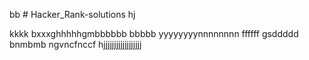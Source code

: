 bb # Hacker_Rank-solutions
hj

kkkk
bxxxghhhhhgmbbbbbb
bbbbb
yyyyyyyynnnnnnnn
ffffff
gsddddd bnmbmb
ngvncfnccf hjjjjjjjjjjjjjjjjjj
